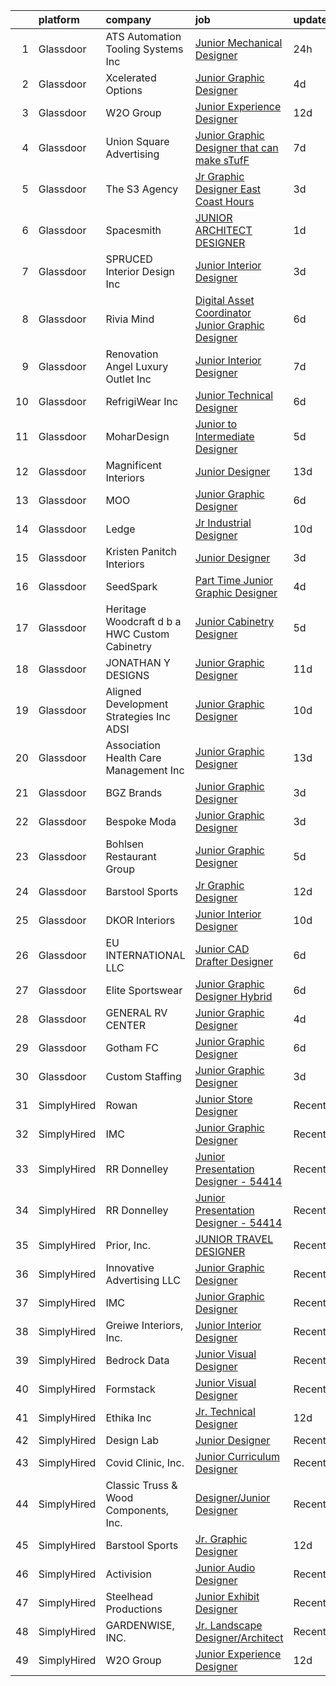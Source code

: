 

|    | platform    | company                                       | job                                                                                                                                                                                                                                                                                                                                                                                                                                                                                                                                                                                                                                                                                                                                                                                                                                                                                                                                                                                                                                                                                                                                                         | update_time   | location              |
|---:|:------------|:----------------------------------------------|:------------------------------------------------------------------------------------------------------------------------------------------------------------------------------------------------------------------------------------------------------------------------------------------------------------------------------------------------------------------------------------------------------------------------------------------------------------------------------------------------------------------------------------------------------------------------------------------------------------------------------------------------------------------------------------------------------------------------------------------------------------------------------------------------------------------------------------------------------------------------------------------------------------------------------------------------------------------------------------------------------------------------------------------------------------------------------------------------------------------------------------------------------------|:--------------|:----------------------|
|  1 | Glassdoor   | ATS Automation Tooling Systems Inc            | [Junior Mechanical Designer](https://www.glassdoor.com/partner/jobListing.htm?pos=129&ao=1136043&s=58&guid=0000018118eaaa688ada075635a05234&src=GD_JOB_AD&t=SR&vt=w&cs=1_3740b2e9&cb=1653980441538&jobListingId=1007903648236&jrtk=3-0-1g4celakej46g801-1g4celaksq0vu800-cb119239493496e0-)                                                                                                                                                                                                                                                                                                                                                                                                                                                                                                                                                                                                                                                                                                                                                                                                                                                                 | 24h           | Wixom, MI             |
|  2 | Glassdoor   | Xcelerated Options                            | [Junior Graphic Designer](https://www.glassdoor.com/partner/jobListing.htm?pos=130&ao=1136043&s=58&guid=0000018118eaaa688ada075635a05234&src=GD_JOB_AD&t=SR&vt=w&ea=1&cs=1_61a6901d&cb=1653980441538&jobListingId=1007894981505&jrtk=3-0-1g4celakej46g801-1g4celaksq0vu800-0899be32fdd97bb6-)                                                                                                                                                                                                                                                                                                                                                                                                                                                                                                                                                                                                                                                                                                                                                                                                                                                               | 4d            | New York, NY          |
|  3 | Glassdoor   | W2O Group                                     | [Junior Experience Designer](https://www.glassdoor.com/partner/jobListing.htm?pos=126&ao=1136043&s=58&guid=0000018118eaaa688ada075635a05234&src=GD_JOB_AD&t=SR&vt=w&cs=1_8da07c43&cb=1653980441538&jobListingId=1007873572706&jrtk=3-0-1g4celakej46g801-1g4celaksq0vu800-a1f551b7cf58e9fd-)                                                                                                                                                                                                                                                                                                                                                                                                                                                                                                                                                                                                                                                                                                                                                                                                                                                                 | 12d           | Remote                |
|  4 | Glassdoor   | Union Square Advertising                      | [Junior Graphic Designer that can make sTufF ](https://www.glassdoor.com/partner/jobListing.htm?pos=111&ao=1110586&s=58&guid=0000018118eaaa688ada075635a05234&src=GD_JOB_AD&t=SR&vt=w&ea=1&cs=1_51058c0c&cb=1653980441536&jobListingId=1007886902861&cpc=63E4514951618C5C&jrtk=3-0-1g4celakej46g801-1g4celaksq0vu800-35cee95f2eade8d0--6NYlbfkN0AigI7WPkK7QOa8fhCxvhu3jyMHL7SKFokhLQprkIsIaJo1JuzSudU6oAL4N_YZqwdU1oU07On-tFYiSBVvQlF0JcYNHv8t8fXaHWCC7rZsQ-GpFhbGLEorqxWP_IYshdXvi7_OWmV0iIFCY872jRcg1W5qhDlBxQMwvGxPI84xgOUw8UastsDZZkcQfeH2fGI1UNhKA_juANJ3ziSw5TH7peBN2W-tJxqaz1rbZBW11hVKnYdPZEP8wT-Lkb-Mqaq0_7yiiBU9Cmbuwg13pPYGNmhs3CuydDgfOvvK34kPNlVsygpNSFURVEVTmY3hTzBfKCrR__w8jVfRNsmm0TfOdK6oWBBhb41swsHM4w68a7m57GVklzyj_PSE__lGHxjABY267cqww2OstpNmC8XlbbXs3-fg6P3Atp7hcOB2UDBb6nVZmpLhsR-8Lete0Hde66_sUn160AMsaFCMPfJmLYDOVby0_1uH2tS5sI_lkxrnWhyZSabmZct0Wr22zsetiW7IWhbQakjL6mFDd_SS)                                                                                                                                                                                                                                                     | 7d            | Ronkonkoma, NY        |
|  5 | Glassdoor   | The S3 Agency                                 | [Jr  Graphic Designer  East Coast Hours ](https://www.glassdoor.com/partner/jobListing.htm?pos=122&ao=1110586&s=58&guid=0000018118eaaa688ada075635a05234&src=GD_JOB_AD&t=SR&vt=w&ea=1&cs=1_3b892085&cb=1653980441538&jobListingId=1007898074814&cpc=9908D8D4413DBB8A&jrtk=3-0-1g4celakej46g801-1g4celaksq0vu800-bbfbbadaae3f53c1--6NYlbfkN0Dx_v1g2F9XmSVJlQ0p8WOO-7nqua9RDwBeeRYQYjFgz9sVt_v-2uqk2iltN6N_jVh84Lrmr5mdVAkqJOKud_P0otb9BgsL9lBwfA_y52FwZTHSso0Fxl5AyN5QLUscQnxEEZVqWBzH3CbjfVtB9i6DGb--tKA7bUpDbVKEP4it-lR8Zb6n-ILmlmAcQCSLEVq9uPjTdBNSzibHWi5Yx1Ga-IJSK4jGIlDUIVy9eAc-pqRWGgQTPw0zDa6Xx9I3kwM_Voy7t8h813_OjrRwoKx7CjffHQqExJAsixRDVepo6kOwvpU8mUKaeuHDN9Uyvg6hM4QgefSDmsLK4xJhS7XiGxdDfM5d8-IGN3e9KoJVKLZqkfDuu6HrsKEpVjS_ttGhbUq4D1-lQUmoP4rggG8YapEs2aBTMLKYKBMuEDwm-y_PdvRJLWLlejIWybEWnwvV2HI4gAXlPVlDQL7DLNHdZBxwuvKcRQtSf-szLmUngDHjY6CT0St0)                                                                                                                                                                                                                                                                                          | 3d            | Remote                |
|  6 | Glassdoor   | Spacesmith                                    | [JUNIOR ARCHITECT DESIGNER](https://www.glassdoor.com/partner/jobListing.htm?pos=128&ao=1136043&s=58&guid=0000018118eaaa688ada075635a05234&src=GD_JOB_AD&t=SR&vt=w&cs=1_982d78c4&cb=1653980441538&jobListingId=1007901809145&jrtk=3-0-1g4celakej46g801-1g4celaksq0vu800-c67e52f7a47cf282-)                                                                                                                                                                                                                                                                                                                                                                                                                                                                                                                                                                                                                                                                                                                                                                                                                                                                  | 1d            | New York, NY          |
|  7 | Glassdoor   | SPRUCED Interior Design  Inc                  | [Junior Interior Designer](https://www.glassdoor.com/partner/jobListing.htm?pos=106&ao=1110586&s=58&guid=0000018118eaaa688ada075635a05234&src=GD_JOB_AD&t=SR&vt=w&ea=1&cs=1_fb2d3400&cb=1653980441535&jobListingId=1007899217571&cpc=B2C3004C5D07113D&jrtk=3-0-1g4celakej46g801-1g4celaksq0vu800-bfc31784f00f52c4--6NYlbfkN0CyuKPqNU731rQxIAuzkiRbt4QedJXsrZ0xIuHeMJBflxwfiSvU1HWTyOn6aEs6S7_ki8nPpJm39FHT-GbgYKWpGfagQIlnIPNSKK3-VerEL3ICx6DO1LlwQoJwSeTB7EByyvH8upGWE4Ou3zcLJjMPRGhFz7wW5WTLcczZYfzQXwvnLJKJYrpmnlqGIlpSL2Y__Shez4Qd8p0o7fz2YD_wsRrnYWW7lat5u3Igaj1NbKvtBxqOhn9pTXxSp4cSmeeoYIE-6hBW67e249dZ_6wop2KVpDX9EmRKF5fUUG4mVo3jR0GpJH4P4vXjlc98oyrLwMEVMo6KglugvwXQPDiTknY5mShfX1yg_MnFFJH6sZDG6zqgncaPJdzJWSdClMLdAfcxukz6WrRiHarZlumlV8Xhly-CsXOmW561Y-f46ZET92it9s1YpOH_UW4S7aEVIHUvvHw1TuupWs4Pfmc5zHsO5Cs_iJgVoTN_LzUY9aVFFdKJK4kTKi2DfvM6-gj97mmfGGtRhQ%3D%3D)                                                                                                                                                                                                                                                                             | 3d            | Addison, TX           |
|  8 | Glassdoor   | Rivia Mind                                    | [Digital Asset Coordinator   Junior Graphic Designer](https://www.glassdoor.com/partner/jobListing.htm?pos=116&ao=1110586&s=58&guid=0000018118eaaa688ada075635a05234&src=GD_JOB_AD&t=SR&vt=w&ea=1&cs=1_a18d6766&cb=1653980441537&jobListingId=1007890102769&cpc=8795CF9063CD573D&jrtk=3-0-1g4celakej46g801-1g4celaksq0vu800-5a18e3f000fb5be6--6NYlbfkN0DBHElbVzrerPYjGQLoFxzI3mE6t27TSbnoU03QMlrpXYSCuylsV1G3U28nWRWRtW9Ovagy9nFMYkH5D5wK5AB-IA8UapfQr8f-fjXa0PlR0Bjm72fpGLBfb6wur8Ja0KSQa0iZx9k9qCqUFg8k_8CQ2KfZHqbAE9SRRWMFOgniHbT_BzwwuTQ4EkHMT_kxe4F3jlDULRFalz1GA48IPvaYSx8tdvgGiDaTpFIfVG1a82yxgXbTK9LVQumHpLoIxW7ohE1s6lvT6F4DXorQGffdC-3U5M_o4BcT6XVufQrJSazVrNVgg_YdRKuZ5wzxtnMFQC3Ps0WfmPIn8PEkJujApIxLodYpq6-vCIv-aWDw6Ris4DQhmpvQqzGahAlTcaoRNm0Di0cGbd5-fRfr7mEUDum_Gf-DC_QAYfg4xPf1BCyfCscqO8bHlbjdIvQ0wpGDnSZ5uakUIb3bWF-NzrLyvgUT9zo0OZK7kYGzQ8icO07fnliuK5fffNoUcgOhTtGEbVN3w1q0EpfIuP-nzWEIF0oU67Zb764%3D)                                                                                                                                                                                                                                | 6d            | Remote                |
|  9 | Glassdoor   | Renovation Angel Luxury Outlet  Inc           | [Junior Interior Designer](https://www.glassdoor.com/partner/jobListing.htm?pos=108&ao=1110586&s=58&guid=0000018118eaaa688ada075635a05234&src=GD_JOB_AD&t=SR&vt=w&ea=1&cs=1_638ee0cc&cb=1653980441536&jobListingId=1007886787099&cpc=214153447B1391FC&jrtk=3-0-1g4celakej46g801-1g4celaksq0vu800-f219c52116e0dd32--6NYlbfkN0ASKq7lXL7RiHze90_7YDeIBiGZMZxAzVVt7z9jEe7VrRE5U0CQ2Lmka9uXkyKTaafv5aPi8EQ3R8P_50XPjChvviAjSXbgfFlQ8O8zK_JIbgdv1f0mu320atW6Kl0lmDvqPjminspNgRppxoJBCps6kVHovBtZp9ZSnyVcPPuLIewCRrBEBA3FSEKOuFJdQvTBd3JdP_HafyXF1I5ncRtFahHqKUKh2Eb7CWWOExktqC-P_JYLTAv3ZHpCvW1x8nTps4inH9qv96fqT84oxK4mxxq67uiyvuzlVjV0U9sO2Apd_H5uy6TY_MvY63dvtwAi3bAD1hHSUkskfGjDsbZP1Qgzt7Ieis5aFThljuWLHSs5XSyrRoH92wci0YW0mn7GQn0k63A3hLCgEiUhdJTQI3GRbxz0Jc0NTa-BbpsIRYrUU6YS8NjY87Xvxk-i8ItY9ocjScg6lJDQGyZgfD-0A3qGiLZA_9N3xcx6JQ872ZtBw0fTHfr4eWpOL-mexKfd3QnAik4KWw%3D%3D)                                                                                                                                                                                                                                                                             | 7d            | New Jersey            |
| 10 | Glassdoor   | RefrigiWear  Inc                              | [Junior Technical Designer](https://www.glassdoor.com/partner/jobListing.htm?pos=105&ao=1110586&s=58&guid=0000018118eaaa688ada075635a05234&src=GD_JOB_AD&t=SR&vt=w&ea=1&cs=1_6e3a7001&cb=1653980441535&jobListingId=1007889399193&cpc=41F4513DE90102B9&jrtk=3-0-1g4celakej46g801-1g4celaksq0vu800-ec5de7a3e76f76ae--6NYlbfkN0C_GzD49DJGTlBJCZgblbgG-dNuGhDu7GAV4R8ko7wSJVgUTZEgt12F9GfNzTGo6fGQhZda8Sl0oYA0IR11YCj0hlPn9XUT9xbzV13f8QK4W8PRro0uuxpsbvxpBKEefvBmy2vNaUrWUb6gwVrcSRs7BjY-51jBhjlvUHOKQhA8UsQDBZkQ9ucJxS-UqW5AdsWfU7BbBcJmoaimzaZlDcF_oEE2eFwnG2LGDnJXAx9oRga286jFT20wpJ4ZsOrE0aEs5nqefxDi4VAi0jY070BvnWstmnWnklxdvh-dLbPTdcUEkiRdgYTS1TqSLoY1xX_N4zdBTEufmxhzDcJ93uUnICG4Yj6AUgyNLlYJLCAlOgbWg7xrAeWIepX78B46T6vzlgXmAQAUdJ03eotf3lF-FBtIFTK8n2sJCy3jse9EmHApsunQHp8xk7WgLVrQ__ZytAtm_rzKfrGMmb_LONRpZTHSOqX69E41zXX33pOjjblZcHEiz6Xc_aek7NT8CsQya-iiPwYy37c2AfR2XCbyNTgNeqmrB13_wQh9L76rhF3B0Q2HFIiPpHYEH4TjJASy8wXH3AT_S6c0jt1bNUS8iMlsBkvPMt8nShOf7zWEqA%3D%3D)                                                                                                                                                                            | 6d            | Dahlonega, GA         |
| 11 | Glassdoor   | MoharDesign                                   | [Junior to Intermediate Designer](https://www.glassdoor.com/partner/jobListing.htm?pos=103&ao=1110586&s=58&guid=0000018118eaaa688ada075635a05234&src=GD_JOB_AD&t=SR&vt=w&ea=1&cs=1_59d2f8fb&cb=1653980441535&jobListingId=1007893376372&cpc=FD68938D22ED3258&jrtk=3-0-1g4celakej46g801-1g4celaksq0vu800-d4a0d91789f9fd21--6NYlbfkN0AIa4Y9EGJz3-AOmWGnQwCSoTgzzZde-BbhgI7ObMR4eZNZcvI_LDI3ZqAxl6phA0Yu3Hr5t5r7b8Nqwin0smHz5cMi-yLANtxI_LqAlPwvCUgiwm4Y6iXi7FnSaPsMYxMy2HbCwZfJYPbXHVNCsKwh63i_mVbnqlOMNHpD0tXGI_LLGv95F3GvgHrWP5-DiOq0hoYL4hkevedr_3ODCXRkTcx1iPGMFyPh1sXy_CKiYdd0vmB0b0SwyYvvCDTEoXXQ2ywfco35AqLQrFgwFhDuxkJbAENpHdGcRJSOFoPAu1S4-vdUAWMPM02v-4OLoUaagBh5mn7msv4AbLsk9ieUcx60DbkETJmLpT84xThEavdskuzvH9IDg-b6pvCHEgmh3xxYwIMeF0d72rZvYK-HNRmQ19sOIV541iz5k3_hjR8WISihz6w-cXRbidnGcd79ZOzs_hqUhBQFhN7GVWocYcCS_O9yf4cqEezu4AW4Ti7U-LBC3gY9cd5ozPf8CtYzVdHWVD8Al5x0NklSuMjU)                                                                                                                                                                                                                                                                  | 5d            | Concord, MA           |
| 12 | Glassdoor   | Magnificent Interiors                         | [Junior Designer](https://www.glassdoor.com/partner/jobListing.htm?pos=113&ao=1110586&s=58&guid=0000018118eaaa688ada075635a05234&src=GD_JOB_AD&t=SR&vt=w&ea=1&cs=1_c05048b6&cb=1653980441536&jobListingId=1007870710520&cpc=ACBF47B84C432121&jrtk=3-0-1g4celakej46g801-1g4celaksq0vu800-6b3fa3d265a5ea42--6NYlbfkN0Bzkuy17zoNwKMVjyusHhR7JNYo3SmelKzW8jp1Pa4TkxStCUINJHKEvVnw3aVXP80u76k5SKoufB_lDwJtbqgna5I91ThzJ4FbaXmq8dJ5ie8EPisbJ7b8FH0w4a-xJlaTRk5HOeJ8OFQjt3IZmDsQG0QeKV5ql8JAFItzp3V2UhwQ6OQB3sWJG8YMrLHvX9N1Mgs6lv22vx2w1OgmJRT0X9FSakhPNzGw6GFC2qPKRnigdDA_NSV8sJX8TXp90uq_BtqUvXw0sJ-XN6gLTM0fbbdmIzT2fIn7EVbiIP-UfPT4-Rju3xAOP3vFUeMMCWRq0C73gEUrBYCDGXoB2L7r4ez2uU3KQ3FN4oub_OvBREoZmc6xM0QlrS4gVHkcGbDpLQmkgQ1edtZ-RNMqRkynP9wGHBin_9Cf2-nbgYCxUNsNkEoi23_Ba0_8ASSFsnL9ZOBRqnwhbFrcJgFb7HQQ48O_AolQ4IsQuO8fryZlbCS672vL9tr5RVWfAKg0fCs%3D)                                                                                                                                                                                                                                                                                                    | 13d           | Brooklyn, NY          |
| 13 | Glassdoor   | MOO                                           | [Junior Graphic Designer](https://www.glassdoor.com/partner/jobListing.htm?pos=125&ao=1136043&s=58&guid=0000018118eaaa688ada075635a05234&src=GD_JOB_AD&t=SR&vt=w&cs=1_59fc1ab3&cb=1653980441538&jobListingId=1007890120133&jrtk=3-0-1g4celakej46g801-1g4celaksq0vu800-4305fffbbe32fad7-)                                                                                                                                                                                                                                                                                                                                                                                                                                                                                                                                                                                                                                                                                                                                                                                                                                                                    | 6d            | Denver, CO            |
| 14 | Glassdoor   | Ledge                                         | [Jr Industrial Designer](https://www.glassdoor.com/partner/jobListing.htm?pos=120&ao=1110586&s=58&guid=0000018118eaaa688ada075635a05234&src=GD_JOB_AD&t=SR&vt=w&ea=1&cs=1_4d04e9c3&cb=1653980441538&jobListingId=1007880598301&cpc=1CBFC3E34E2A31FF&jrtk=3-0-1g4celakej46g801-1g4celaksq0vu800-7c3575d754176f72--6NYlbfkN0C_bdomULCMYHmvSZroJYiZiHAknz6rPhJxSxa5793k01V2mtAYPiF0ZA5Kq9Ek0dkctGjDxsUYw6vBv8-jl5njD72ovgSTN5qULkZ5yPLrV7-J45P-7u4A7FgCr2HsoJdAFIJQ2xzJbvxG25Q22XOdkXM621Y5c6Hu55GOLtVOZ0qPTt6LeF_LRovmJC-5SI887N9mY-ACePbWgeY7TOv0Kd5SofPMTfyiDSvToYG5-qtRgcoxjxzhm2cZcHxJidifsJz3draRhVk2nEfVVdOfedoDwieSA4gC_VZRxqvy59b8TBwMko85KhhmBAs9n_z2tMO1S_-VUe5v-lWWaECS3Ljw_5LyTiDuJcWPxNI17LgGITiWw_DfImAFJggZn9ys2meZ7Mea2dvVVkGM091Jv9phk0BInr-Zen-rFRDlwEnkh_bNSEpJjhdJw-twkxJ2YhhwqOA9YYsXGDhCtIwsEffo_ktcNsfAfGlV6ftRtWQAwyFzoVYh_qs9LWfmHOLSyid8nZIHCq3mUOhwOkco)                                                                                                                                                                                                                                                                           | 10d           | Katy, TX              |
| 15 | Glassdoor   | Kristen Panitch Interiors                     | [Junior Designer](https://www.glassdoor.com/partner/jobListing.htm?pos=107&ao=1110586&s=58&guid=0000018118eaaa688ada075635a05234&src=GD_JOB_AD&t=SR&vt=w&ea=1&cs=1_b82ccd8c&cb=1653980441536&jobListingId=1007899552230&cpc=6BBECBC74F3AC36E&jrtk=3-0-1g4celakej46g801-1g4celaksq0vu800-e75d7a5b65fd6d2f--6NYlbfkN0BCNvGr4iEVlVHFvc_ffK4sNDp6VwU2NgASM8Gmdll0DbiLGJbvgch54FpU78Oe4PDb-jhhnwIoW5bVu3fftxmeEb_4oi2myVpDgcc1gNjJGH2-McIP28dk8oBETHyVdcG_lAi5U_sv2C19OLXJn5VHLsQmPrbb9HYhlaVHVVKrfK53ssWq7ssYqjqtVDMs-YcveB4AXaPsuUvk9xMchXVhpSxQWXeb4y0Go4wbbDRc8Kg4aCgwZ_FJyN-IPMQlzfxXAROA6O6DnETCeyzW_BZN758Pwf7oB7aNVYmBsMZAidaRdq6CGj4pJNP2vqMdvtI3GsZDjIlmON-p8fnLeWjA-KF1_RzVb8pYjdSgAvJ2_O64rkosJ0bXR7dh9MKhlkpXDUtidegc8dsu3OxR92J_huRVm6zN3XSXh5Sbz5gjzIUEHxThhIsonP-BVci_DlZIBC6AOcEwIuL6Lt5qoYMCQBQlshWFeBWc6VEeudslVQGy3r3_Ur02)                                                                                                                                                                                                                                                                                                                  | 3d            | California            |
| 16 | Glassdoor   | SeedSpark                                     | [Part Time Junior Graphic Designer](https://www.glassdoor.com/partner/jobListing.htm?pos=114&ao=1110586&s=58&guid=0000018118eaaa688ada075635a05234&src=GD_JOB_AD&t=SR&vt=w&ea=1&cs=1_d9081609&cb=1653980441537&jobListingId=1007895758996&cpc=7AD1D84939BBEEF3&jrtk=3-0-1g4celakej46g801-1g4celaksq0vu800-57eb171a4cecc90c--6NYlbfkN0A0ex-x4TBAy-9pKiXOklynSzbKKXOSuYT7MAL9keIpfx-9h4Dl634-ege53JNdy7kK4Eb5sHa2mAtUkq9F5rBPK2b7x_05fF3IooZ2knDfrUAqGaVB4BczzjHNinWZGlnsPVN6tEM5uegRdiXi0qcYwdcT2WDZpXH2cizOS_gRDX74kcPBwsOIXtFwCC25IWzVRmPBgbn66mOxI1WHIkgOHsCeXHo_y6yvtMwJtJWGYjROgHkN8oDj-k3GY__LO9fpR4fAWP_xfvq4ax1pP8B44F3Altt-G2zNewzNaEfBE9JKROEdLCO668fO17BMmfRIZenrvtE4ZTshyIgPwj_cu5e4NtXKUMVO0DODPJ5a9PAFgq5YYjLBVbzZbxvlx_3kajqpCmYNswVCTJaIGQ8U8veOu59o-ht9PQ7Cy1jeMiSa0J7AWvOQaavw6fJvGIB2AaosJ128prD1YyXq0dn-Skz_8Q_k2u7GgemMNQ6cYcgjnLcEmRzOFLChLibmky8%3D)                                                                                                                                                                                                                                                                                  | 4d            | Charlotte, NC         |
| 17 | Glassdoor   | Heritage Woodcraft d b a HWC Custom Cabinetry | [Junior Cabinetry Designer](https://www.glassdoor.com/partner/jobListing.htm?pos=101&ao=1110586&s=58&guid=0000018118eaaa688ada075635a05234&src=GD_JOB_AD&t=SR&vt=w&ea=1&cs=1_cd407f9c&cb=1653980441534&jobListingId=1007892303886&cpc=8BFE4FE9F2118452&jrtk=3-0-1g4celakej46g801-1g4celaksq0vu800-e0455487857359d0--6NYlbfkN0BzyIYrTMR_AjNKh_kvAG8N613gtHPANQ3sdLTkrtBd-1OnlD5VBi1-5otl6QH3qwtIE3PzapMEPPx1RqcunBJPNq4GA7oBw0XCetpvXdokXKxLv89c_SPGtnpaEEAvF25bf-OMWTv2YYLjDDXnEdaeTN1hGb5ZXdAd70_r1XrGHhWWZLHy831f53t_bH29qY4n30jYYvM50CfB1c1TDkXzSMOXL0o_ernZfN9cD08VBM6dx414vMaRRTLYINzLBGcqqzP03IVGX3B3CoKM99_UFwnjnUslR-beSg1g0XP0QYYq3qzWcG-fGFvbn9EEqLdYL93JGoJrW4Nan4WaehINzu_5-KCqahJqsIE4fNuxgojHQA2ljCeRdNPRQ6NxrW2esSlia0vDHE2KrYVWdcUrHkg-8nkCVN7Rwreyc3dVNdUZRNCC0Jz_TxwYPy62XmyKGhDdoaa4gD8VjBARI5bTFWxGFkG8E4ga-1xKKaCajTdfUYYfAASZA_0gLzUdWibW4NyHsfIuc3_St9VpmbEI)                                                                                                                                                                                                                                                                        | 5d            | North Charleston, SC  |
| 18 | Glassdoor   | JONATHAN Y DESIGNS                            | [Junior Graphic Designer](https://www.glassdoor.com/partner/jobListing.htm?pos=118&ao=1110586&s=58&guid=0000018118eaaa688ada075635a05234&src=GD_JOB_AD&t=SR&vt=w&ea=1&cs=1_7720babc&cb=1653980441537&jobListingId=1007876313053&cpc=4F748F1840550ABC&jrtk=3-0-1g4celakej46g801-1g4celaksq0vu800-87e2c18314efbd7d--6NYlbfkN0AKn7j-gFVSozIqsxOzkS1h2YNPYflOAuyubdO_E8zELVGZ5WUVIfApeXMFBQ60GbEXjGkYiAyFQ6g5FSCtaheNZjlrM6thSydjm5dAPT0S4qZsbZkjgF3t84mcvT-tfZo0XRPicoMb77XutDAEZ8hIMSVi0ykJ3YXwKwDOT8a4sxfRxkCvVyzlVky7MSUaETf4usxbMZacWDGaLiPnvMi8m8oQrMdeoi91HBfkCUTFunqUM64yoIun4H8jsXL0TG9tpZKkRNC7JR9XhSsy-vukCsr2bhLdasy8nSUOCgdp9CtuDsC6cW22hI79i6Os5rhb6Q4s88cDsdHRu4uw_Rx88kl9wRtcrobQKDckiU7f3h1ABzhJerjpV0a6URxvtuSUhBgovPbjpa_ZnxAIoEb0fTWkDmActcLfd-ovlY9KglQ9W0X8zXQfzWqIVEIpHvNjXicNOM8Apzl3u-TqqiCTPFplWHpq0akqKgTdSS9EVYgH9RJP4rn0Uhd61qTzGi0%3D)                                                                                                                                                                                                                                                                                            | 11d           | New York, NY          |
| 19 | Glassdoor   | Aligned Development Strategies  Inc   ADSI    | [Junior Graphic Designer](https://www.glassdoor.com/partner/jobListing.htm?pos=115&ao=1110586&s=58&guid=0000018118eaaa688ada075635a05234&src=GD_JOB_AD&t=SR&vt=w&ea=1&cs=1_10bbc210&cb=1653980441537&jobListingId=1007879611487&cpc=84DBBAA61F05C438&jrtk=3-0-1g4celakej46g801-1g4celaksq0vu800-0e775013a8373599--6NYlbfkN0CsnV7zi8fYXYrHU3CxYrWsevdfKoJRclteXic_DH6hz6lHkrGhtMVYuEs4uL9E0f_rJvUnt-HOJ3eUr8vm2-aKHUt4Ti1B94f3F5E24PaMnmvFHAg1Wg_49SEx7Au01zHA6BcKVESqN9Vl76215_dSx2AJtQ8IXaa1fIzkozVK1pGDNSlkH9vqiN_KtjHO4QYQevC6xlsOESDqS_uU8y8UVVsr-Xb9vsd-CqoJBHbI3ghtj55TsEtCx-VeYylXcWeaEeqedU22N4c4-H9qfevgqxErnWwQ2KlEwDJfmOdSG3Y2maxo2W8_8JgV_qYDeA_Jdw7gO2gNpvxnHlwiEoOTpvVyyInQUL18gGTpDCHdczlMdSS4I5c96C6qya3mfOwhEMFEpiDU4pigpbITPsisjS9_5Gf29ob9R6Yt3sfuFFs9YhmXMco3NnS24mu6171sC4M2MwNs4r5AH186noelCBvmusax-ld_REFrkwv8iYVzNp9hWaEQ693xpM_nUL0%3D)                                                                                                                                                                                                                                                                                            | 10d           | Washington, DC        |
| 20 | Glassdoor   | Association Health Care Management  Inc       | [Junior Graphic Designer](https://www.glassdoor.com/partner/jobListing.htm?pos=109&ao=1110586&s=58&guid=0000018118eaaa688ada075635a05234&src=GD_JOB_AD&t=SR&vt=w&ea=1&cs=1_4a80b407&cb=1653980441536&jobListingId=1007869168205&cpc=8507CEB59E1C6AFB&jrtk=3-0-1g4celakej46g801-1g4celaksq0vu800-6f63efd340947fea--6NYlbfkN0AYiT5APC0bh9qxjjA-B8R1VmKKxH6DWeBaVVADmV8ICtqZCu2V5aK_TwM-S8_DIvqVeGHXwJYM_MPhPpDnsXzVK8S7Z9eapr7f5vAvb5X9t4t-n8ZJiv7iyGXx3C30t1n3y-nrPN7f9C2bO01u3SULT6HmEaBW7HJMpbj9_4uTHFRtWttBdQ8kP8oA2yOeWaZlfsPn-rbjZBUfYZ4ZsqZmUBLaHXP5cJSmf22_KCMbMrwn3e3KkVRuN-1RoG3VJycjNtqCro3Rc2P40XJy3c29s2FCM-tG5bI8yc5eiS9U68zBzO4PG081MyvCgfwqf9nIFN4qyFQXnRmyy7LwOv8ipMU82gQRMDyzDb2r_4FqDp-ww3zmfr2lQK7O1ss1sqEB0cgYCveBlkP5qysJ0cKvxJbWWLbhqYZP7eLbdabQZkCfk3Z5J9XkxN3Z_m7uNNZ_O31qHP1hL-IbXFPaLzPakwo2MWS9wFxSXiWvL0QC_BRUmTtvY7EfF8mTk2zjZY6S3Z1gM4Zpog%3D%3D)                                                                                                                                                                                                                                                                              | 13d           | Houston, TX           |
| 21 | Glassdoor   | BGZ Brands                                    | [Junior Graphic Designer](https://www.glassdoor.com/partner/jobListing.htm?pos=110&ao=1110586&s=58&guid=0000018118eaaa688ada075635a05234&src=GD_JOB_AD&t=SR&vt=w&ea=1&cs=1_00e0d505&cb=1653980441536&jobListingId=1007899200510&cpc=22ABB673398E21F3&jrtk=3-0-1g4celakej46g801-1g4celaksq0vu800-a6e6155a69c03bf0--6NYlbfkN0CO3DEfAY9A68AIVwcxeRGvQUfeLcLgbZIyCfLEHxv2ScYDtBe05M6NX_AilLLr0FrTO69GrCYDaXkQzOwSy2QdPfMPd44EpkKDh88BrIAgxke0HomJYGIa0oZDL_3XstuaYuYEoFWTVPVElLidfU6cIBhjtwK7Vgf6rvKmUZ2vMyYsE3yPo4QE4XzfafQogfJMFuvBs5hD6kdI3w5w1DNHpIkLYV9L2nj7GF6f6bGNLS2GoMhWbpfLxa-N9PK6xGVq5qRU5yc0J-crTTQYnB3f2t6hz05x4syolZf_qaeJKKeGCTdLEnaozN1Gp5dIjwp76Cpo1MvoYoOxSBzDR0A0zE3o06MBLE1AGJw5IEGJwKtdrooziTtYoMoSVA6E-c5uabRDcpg0Q17U8YaQDKTlIFfWsdojt-lPpDDtBD4ArJnZU8aLYq5XalXu-IiEZ0WVD9LvmyHHclySRq5h9N0wX-w-v0eUNGqSV0UlrPeN7CxFvqpus2jOf1f0aCzgv-_mmftJnj9k0Q%3D%3D)                                                                                                                                                                                                                                                                              | 3d            | Lehi, UT              |
| 22 | Glassdoor   | Bespoke Moda                                  | [Junior Graphic Designer](https://www.glassdoor.com/partner/jobListing.htm?pos=117&ao=1110586&s=58&guid=0000018118eaaa688ada075635a05234&src=GD_JOB_AD&t=SR&vt=w&ea=1&cs=1_8eb30c9d&cb=1653980441537&jobListingId=1007899238372&cpc=FA84DF7EA1EC2398&jrtk=3-0-1g4celakej46g801-1g4celaksq0vu800-d5101fcdd1f783d2--6NYlbfkN0Av8kVbkbdDtghfJx-o__2iUW-WAfThbxQZUWRq2soSTEt7XY5mm1KJm8vxKUKTOiz64d_uI0WU7ex5ysb0PYDFyXe8iY7pH1GyoaNJbGPc_Z6NPaqkxyDbFH4ZtJcAn0sGducjgWOf8wmyKo6Oc_O7s97-uCRYIvOnGdTzQ4pShBZK7Z7AH2Ah5XxtTE5-xLZr-oyao6GN1rbXS6yU6ZSj9G6tXvpe--e4ZbjcylobUHXRr-XblEZAG3PQQGZCMCHqKFwyyp-a7sE03Dkn2MlC_ARHpo9DYg7tMAXdwughqiO-d1APSkHaWsEydCZ3lGHRdSfgK-Np6WoqVAAVfjXLcttXUSquyEVOHdN7CpL1WDZAclj0waWJGqE8OtQueYs0toqJFKoI0OY2wqiEk5AJeVcA6OhAzs0NzPkIo0kbnV6aQuQ2tkFqQyfVY0xJE1hzGAgxsIdbIvaTRGiVAbcnl4aqvLw6ykzqVmbBNIXMzdjV1MXOI7tDmoYzNU-Bn9A%3D)                                                                                                                                                                                                                                                                                            | 3d            | Miami, FL             |
| 23 | Glassdoor   | Bohlsen Restaurant Group                      | [Junior Graphic Designer](https://www.glassdoor.com/partner/jobListing.htm?pos=112&ao=1110586&s=58&guid=0000018118eaaa688ada075635a05234&src=GD_JOB_AD&t=SR&vt=w&ea=1&cs=1_578b7e30&cb=1653980441536&jobListingId=1007892411985&cpc=7095061949A44974&jrtk=3-0-1g4celakej46g801-1g4celaksq0vu800-c6143d3e774f6a62--6NYlbfkN0BbD4tiQ1y1rX_ynTXytcOeKjhJ1ioQ7j1AmPj7Rwm6vPJh88TaK2YuHEen2hENN-qDwGYPnYm4N_4CrLgyVVwogJeRk71g3hE7dTZtcfHjn_7Hip__QEb-rwo6Dk8kMIPnf94ZZAK0e-5QpRfqSsn0By56vpQuK1ii3WIpMamEDoNEl5rC5rXR8w6ZBpzriBZCtF4Mg_ZSPpqJqy5VajskGPt8DoyfvPn5jn-BLbpWOqZF6iJkCXqNWdx2igZZu6pLHMiUKjAsm3fTdamO0TutLkxB8A-NG_QLe3rjRvmFWmMoSjdvTCOpYbhR4J0oQQtB5z-YGpYdBu1Xm6cfEPhxvKyt13C8azisSCjGygvR1d7cqXdMNFQe9v8QMAwhBtOiB7p0IhtNUdxNil3ov33RxAL-Fsy_7Ld5jHHlLAszJNR_Q3mfT2rcQtyiQZIHCVtZmIwEWiJlGftjfy1Gua5cVD5gkEt4TzWqXCfPRxTBq0nlPBqffFyBe-j2zl2BpoqbDkcbLA2pSQ%3D%3D)                                                                                                                                                                                                                                                                              | 5d            | Islip Terrace, NY     |
| 24 | Glassdoor   | Barstool Sports                               | [Jr  Graphic Designer](https://www.glassdoor.com/partner/jobListing.htm?pos=127&ao=1136043&s=58&guid=0000018118eaaa688ada075635a05234&src=GD_JOB_AD&t=SR&vt=w&ea=1&cs=1_4e4db9e0&cb=1653980441538&jobListingId=1007872983217&jrtk=3-0-1g4celakej46g801-1g4celaksq0vu800-7fb119ac1993d3bd-)                                                                                                                                                                                                                                                                                                                                                                                                                                                                                                                                                                                                                                                                                                                                                                                                                                                                  | 12d           | New York, NY          |
| 25 | Glassdoor   | DKOR Interiors                                | [Junior Interior Designer](https://www.glassdoor.com/partner/jobListing.htm?pos=104&ao=1110586&s=58&guid=0000018118eaaa688ada075635a05234&src=GD_JOB_AD&t=SR&vt=w&ea=1&cs=1_355acb37&cb=1653980441535&jobListingId=1007879023894&cpc=80CA950050679DE4&jrtk=3-0-1g4celakej46g801-1g4celaksq0vu800-4c830099fcfb8fed--6NYlbfkN0Doi_2Fux5OoKD8l3Wua8Ly5Qjqi1hi2ONKFciI2TEQAuqnZx1ic059vV0XWdBqzLSmor0r0E2JDc88jI22Yzq9xC8VxDpqFxNmiio2ReNtFPQlqL8Syha8ltHwQCqwqZciHkXOgm0UzMQ7bn_K0e0PXdtc9D1uyHcTzGoRa-NqdzO5rEitk2X2OPnbPYMYNgHNzSF_NWbbvp0wUeRMczkZ8gAEtTF3H_6r8_QAFKH7B8Iz5wT7OCJa0L1Z-63wnTdKm4Mw6HB_5-jM5kHT2xDRHyuBh77FRYBt8t-8grXiQoStXmwN0q_hAawiZxG19fYhE2uB0C5uY5HLQn_4bjjRE3R9pktPe2blMyvpZ4aXFnZ0iu06r9ANtiJsw9F8GM2qYIs0i8So5Z_Aj8W8gMKZ-BBWoGwdU4G8f5GMsvUeqhEcgB9DwpnS3T5le32ngnOfZoCvmIkLRr-ag6bVIy7JLt3y1YszqimhDCZLsWk-zgAHPZofHBS8WJ5w51OsJ8-ixuh9T0b75w%3D%3D)                                                                                                                                                                                                                                                                             | 10d           | North Miami Beach, FL |
| 26 | Glassdoor   | EU INTERNATIONAL LLC                          | [Junior CAD Drafter   Designer](https://www.glassdoor.com/partner/jobListing.htm?pos=102&ao=1110586&s=58&guid=0000018118eaaa688ada075635a05234&src=GD_JOB_AD&t=SR&vt=w&ea=1&cs=1_a2e7cc3c&cb=1653980441535&jobListingId=1007889866184&cpc=3E9F864680A5C76F&jrtk=3-0-1g4celakej46g801-1g4celaksq0vu800-c1663f354cea7376--6NYlbfkN0CPEiJEzZq4I_K6S6Q9VC1QMfIsI0INZ1UYi7vjgDL48Vnn9EzdKPGXnsN3PASjNxd37qFwcmg9n0mnWx1u81db2FE3NCmoNJCTHABubG-PuHjzGTVf2ylc-nVBY875ET6piVrmCThGi7buJZTMeFDMtiu5al6dNofKhjW3d5KjHtpJ9awX4NREmzCnRAAeeLnvs_NJAGNGy7DNrred4KLylZwTvVlxrNK4ZFtKOeerxr2Hp2-hA_Kd-3uK6lOEE8nQkW9exaEMywO_GlFKaofgP3H13SaTmJ20ke00PDRDwrM2GGNpQaAviKTL5nTdF-B_RRQ4HkAuCGsb2G7ZKiJm96VEIV-GPxH9KyaSj5vtUF_ypyyA7bTzszdMa0MHWSRxdbQurlHW0We9UYnBLeCJH76C8uzp_BF0q4e3NA7eFp_xknuVy1dWmn3jdNMQGEQOmy85k66iiRXyf8Dqn8bBX8ksh7kuTZl7HKEoNPINoGpxtWipWodVglssxWmbabHEcI0fQf4r04QhltpCD7cM)                                                                                                                                                                                                                                                                    | 6d            | Boca Raton, FL        |
| 27 | Glassdoor   | Elite Sportswear                              | [Junior Graphic Designer  Hybrid ](https://www.glassdoor.com/partner/jobListing.htm?pos=121&ao=1110586&s=58&guid=0000018118eaaa688ada075635a05234&src=GD_JOB_AD&t=SR&vt=w&ea=1&cs=1_746010ef&cb=1653980441538&jobListingId=1007889054098&cpc=B101C867B3EF2D75&jrtk=3-0-1g4celakej46g801-1g4celaksq0vu800-b7cd608081b1c6e0--6NYlbfkN0Ae364efiIgq2uK97kZ7EbygmEuzVI0fHB8jh9l96RWh_W7WShYJ2-q5D97Xn_Y_rm4UEARxxkKC8ZQ52V_Q64_Fe2vZcmP9GPTT8GBd37c0MdMruMN-yQTWsFCep0LoyoclRIroAKlOTrl35RktSuzpLzB80out8GkFQ3QsozJ-p5q58LUuyg14tKPj9sxV43b_30zjWBPP2Be-K9_J4ClS6dIJXxZ4f-R3t_6SNDXkuo4AUSfCKN2tsMO8jqdMAMSwOK25I5Hgsn2AZ263F1IKmkywZC8QCmBuwFPspPSvAjckvFYik4PYq0X4aUZfRZQXunPRjHAN07yv9Rn6imln5GQ7yZIUn5BFw_NepgD1l9013AOax2X5MtNb00vRYXcmYkqjJkjN5rcVuFVgGlNSCV108PNcWKX-qqRwVWhkei5Quv0usBr34rAoy2sxGgvEKbwSLd1xRyzggPQNLz7j6MrMUlnj7xMCuVFHf6dVZ98PvjXIjiZCoQCpNG2pds7jhAj3lclog%3D%3D)                                                                                                                                                                                                                                                                     | 6d            | Reading, PA           |
| 28 | Glassdoor   | GENERAL RV CENTER                             | [Junior Graphic Designer](https://www.glassdoor.com/partner/jobListing.htm?pos=119&ao=1110586&s=58&guid=0000018118eaaa688ada075635a05234&src=GD_JOB_AD&t=SR&vt=w&cs=1_85144a49&cb=1653980441537&jobListingId=1007896264428&cpc=7F6F94E2229B3AB5&jrtk=3-0-1g4celakej46g801-1g4celaksq0vu800-2272677f4b82667c--6NYlbfkN0CRabEfBIzc8aSFQ-C6EZvjPXIr1KPSa3PeDF7HXDufERP_zkT0TQWg2cnqS-OxxeIeYTH5JiUrB82Q-jgLTsmnc0HPbJtk0ESPA4ydTLouowd1mVUHdh4R6n7PY-Kg8EeILvLIsgIdSiWJsi2nhOeLTkwqS8mthma-LcdLA6yCbScFQdg08mdnHTgpPiAQjjPshxgu38RzNnCvmD19sTogFT63r5p_NC_XAb_mtFKiPHSXUU7KWruDyE3iEiyBgOh0ete_3P-1TOJYALwyp8Rfusvl7VDKjEsZdhzuZidaKesIc1hIj7Dg6ah4T4elS8Rt5vY4qz2ybeJf-7zyi9IKgaCoch2PABGpzD15WA4T3nX46YL0Ites7pjbGmR1FUDh0JS9vhid_pcqU6V0QJFbb3M65B5duEbkUKuMDJDYTQVXgdr6XkXXeHy4t8A8c0GICPByP7JX7FM4vrjeH-xBVucSDqDulwLXE17KhZuyVl8-RSRH4cQJo0Q_0Fjb13TpGG9dRNAS6DChyr00uBPtodw5-so_2WAh45BpZ9wHjRL88DyTAiEqdUt7B2IxKWWGhs1rNkvJzjCPDYflya0eKcb_ljBrkE5NuJUn1EsNpacWrw_fBf6CIcqmHAPRn3EnrF-7XR3X0PGUI1nDfMbvHxs12VJZ3bz_qLnirUXMOG8598DuuI59ag6Ve_OvKDPzhtnuXwPz9Ctm37dWVRIq-2TJjntT2137ndAfPR4FkcQ06DZjbXy1qLuGiY7-3D-tPTNLDvlyAuu7TmnXKWV7kXisOldLmRg%3D) | 4d            | Wixom, MI             |
| 29 | Glassdoor   | Gotham FC                                     | [Junior Graphic Designer](https://www.glassdoor.com/partner/jobListing.htm?pos=124&ao=1136043&s=58&guid=0000018118eaaa688ada075635a05234&src=GD_JOB_AD&t=SR&vt=w&cs=1_0a83bb64&cb=1653980441538&jobListingId=1007889234384&jrtk=3-0-1g4celakej46g801-1g4celaksq0vu800-e4f043f49924bdb2-)                                                                                                                                                                                                                                                                                                                                                                                                                                                                                                                                                                                                                                                                                                                                                                                                                                                                    | 6d            | Whippany, NJ          |
| 30 | Glassdoor   | Custom Staffing                               | [Junior Graphic Designer](https://www.glassdoor.com/partner/jobListing.htm?pos=123&ao=1110586&s=58&guid=0000018118eaaa688ada075635a05234&src=GD_JOB_AD&t=SR&vt=w&ea=1&cs=1_3d515830&cb=1653980441538&jobListingId=1007899253034&cpc=2CAED5C921A5F994&jrtk=3-0-1g4celakej46g801-1g4celaksq0vu800-2b14ac146450ee6a--6NYlbfkN0CD7ylLH5n5VcfUfbZ3qyf9YTNS-MrF8-k4qxfXtUKF_hsxzf3lxrLhqKjGkuSa1AcwO4BWXM8iWx_3AWlfaYHHxtcqeNmbVSeblNN7rsHCdlp-p2_4Nl5Z9D-v9TabBWiGObLHiM38K-8NG2Y8ko4ftCSDSeWcV4CjBPrNPpYwl4OgBo5V2fNKtW01-ZJYcz84TyUD0Zf5-WM6UNQ4uwKpfKphA7zd3mEriZClWG3KHZde1Vl7i-9uHj9QYuALdYuXXpUWNB9NsyzquZ26g_iO303tpQNJ100hqeLwr55Wa2v8ohOe_9Qrf49goPILwdxK3qESGvovrgbwTfIKvBRuphnSAzCQAztoE2Co20rS2hbexTozwSXiVpXDUOl4-mvkUGZmjyddtSPNTZ90IeEDMBe6RN6Mt_7smlpBk4310AQ0v4Q75T7XkKb1VJPtiREyDEQbH1M5fOna9G-OtUZSBafd5eJKLyJShagIGxVJ6d1AygccoNJlhg04su7BFwI%3D)                                                                                                                                                                                                                                                                                            | 3d            | New York, NY          |
| 31 | SimplyHired | Rowan                                         | [Junior Store Designer](https://www.simplyhired.com/job/diD7jzC-JboY1h36jxcW7sMK0s9ybGyPvt0VPYfneCPO1yloVJZP9w?q=junior+designer)                                                                                                                                                                                                                                                                                                                                                                                                                                                                                                                                                                                                                                                                                                                                                                                                                                                                                                                                                                                                                           | Recently      | Remote                |
| 32 | SimplyHired | IMC                                           | [Junior Graphic Designer](https://www.simplyhired.com/job/q11ugwCq0r9_HNrj39reIR-RYMGNAajNfcJjDWikoU0_FpmVSAAEWA?q=junior+designer)                                                                                                                                                                                                                                                                                                                                                                                                                                                                                                                                                                                                                                                                                                                                                                                                                                                                                                                                                                                                                         | Recently      | Remote                |
| 33 | SimplyHired | RR Donnelley                                  | [Junior Presentation Designer - 54414](https://www.simplyhired.com/job/f0wlgzn2-Ekf_bK_42aFvy2I94UsuyRxlYZY-LJBCfoNfYqmQKwwOg?q=junior+designer)                                                                                                                                                                                                                                                                                                                                                                                                                                                                                                                                                                                                                                                                                                                                                                                                                                                                                                                                                                                                            | Recently      | Phoenix, AZ           |
| 34 | SimplyHired | RR Donnelley                                  | [Junior Presentation Designer - 54414](https://www.simplyhired.com/job/f0wlgzn2-Ekf_bK_42aFvy2I94UsuyRxlYZY-LJBCfoNfYqmQKwwOg?q=junior+designer)                                                                                                                                                                                                                                                                                                                                                                                                                                                                                                                                                                                                                                                                                                                                                                                                                                                                                                                                                                                                            | Recently      | Phoenix, AZ           |
| 35 | SimplyHired | Prior, Inc.                                   | [JUNIOR TRAVEL DESIGNER](https://www.simplyhired.com/job/k0sH2eHRR202PWDNjtVJ441gV3WSaY4Y-24hz-aWp-HIUzLtOTRv3g?q=junior+designer)                                                                                                                                                                                                                                                                                                                                                                                                                                                                                                                                                                                                                                                                                                                                                                                                                                                                                                                                                                                                                          | Recently      | New York, NY          |
| 36 | SimplyHired | Innovative Advertising LLC                    | [Junior Graphic Designer](https://www.simplyhired.com/job/2EMARzRflLHN8HCkZnK69WPODDei3uUjoQFE4XWWR_Hqg55uXVYr7Q?q=junior+designer)                                                                                                                                                                                                                                                                                                                                                                                                                                                                                                                                                                                                                                                                                                                                                                                                                                                                                                                                                                                                                         | Recently      | Mandeville, LA        |
| 37 | SimplyHired | IMC                                           | [Junior Graphic Designer](https://www.simplyhired.com/job/q11ugwCq0r9_HNrj39reIR-RYMGNAajNfcJjDWikoU0_FpmVSAAEWA?q=junior+designer)                                                                                                                                                                                                                                                                                                                                                                                                                                                                                                                                                                                                                                                                                                                                                                                                                                                                                                                                                                                                                         | Recently      | Remote                |
| 38 | SimplyHired | Greiwe Interiors, Inc.                        | [Junior Interior Designer](https://www.simplyhired.com/job/UDsuRSypSKQfltzbasa3w0rMr4htIPVArX1GgzyIqbvP4ubBg7TK9g?q=junior+designer)                                                                                                                                                                                                                                                                                                                                                                                                                                                                                                                                                                                                                                                                                                                                                                                                                                                                                                                                                                                                                        | Recently      | Cincinnati, OH        |
| 39 | SimplyHired | Bedrock Data                                  | [Junior Visual Designer](https://www.simplyhired.com/job/GJRMCweeDUl_JE5Rmb1JZgnBko9sLwljZUuokYK_9u47LROvPKV8nA?q=junior+designer)                                                                                                                                                                                                                                                                                                                                                                                                                                                                                                                                                                                                                                                                                                                                                                                                                                                                                                                                                                                                                          | Recently      | Remote                |
| 40 | SimplyHired | Formstack                                     | [Junior Visual Designer](https://www.simplyhired.com/job/dCBrmfk0rtVcE0gDx66-dv3kXqT-SztIn73o_A8xbVcke96eGzbWBg?q=junior+designer)                                                                                                                                                                                                                                                                                                                                                                                                                                                                                                                                                                                                                                                                                                                                                                                                                                                                                                                                                                                                                          | Recently      | Remote                |
| 41 | SimplyHired | Ethika Inc                                    | [Jr. Technical Designer](https://www.simplyhired.com/job/ArEj2RFbAbLPAmljpAogl2Ev7f01CQ7OEZAjbQCbfROu675zgaibZw?q=junior+designer)                                                                                                                                                                                                                                                                                                                                                                                                                                                                                                                                                                                                                                                                                                                                                                                                                                                                                                                                                                                                                          | 12d           | Lake Forest, CA       |
| 42 | SimplyHired | Design Lab                                    | [Junior Designer](https://www.simplyhired.com/job/weVEzzBrBw8eH1aDS3SLGmRs-Rp2H6f4Xbgzqzprw98ILN5_-84fbg?q=junior+designer)                                                                                                                                                                                                                                                                                                                                                                                                                                                                                                                                                                                                                                                                                                                                                                                                                                                                                                                                                                                                                                 | Recently      | Phoenix, AZ           |
| 43 | SimplyHired | Covid Clinic, Inc.                            | [Junior Curriculum Designer](https://www.simplyhired.com/job/SJlCRxj9vcnPybK4ndj6pjTa8-ThC0a669CsE7DKmaPqNZ1JNTrFuA?q=junior+designer)                                                                                                                                                                                                                                                                                                                                                                                                                                                                                                                                                                                                                                                                                                                                                                                                                                                                                                                                                                                                                      | Recently      | Remote                |
| 44 | SimplyHired | Classic Truss & Wood Components, Inc.         | [Designer/Junior Designer](https://www.simplyhired.com/job/FGqsakCnujAqK9zJ0Rb0LjxcM6RXSGOEWIGiN4Zx0Ovay5aTpq7k7Q?q=junior+designer)                                                                                                                                                                                                                                                                                                                                                                                                                                                                                                                                                                                                                                                                                                                                                                                                                                                                                                                                                                                                                        | Recently      | Clarksville, IN       |
| 45 | SimplyHired | Barstool Sports                               | [Jr. Graphic Designer](https://www.simplyhired.com/job/Y4FCpe7Fk3ePIjx5rtw8GJ_lcqAQ7NjV6HkHug89DeJmbte9xR8fEw?q=junior+designer)                                                                                                                                                                                                                                                                                                                                                                                                                                                                                                                                                                                                                                                                                                                                                                                                                                                                                                                                                                                                                            | 12d           | New York, NY          |
| 46 | SimplyHired | Activision                                    | [Junior Audio Designer](https://www.simplyhired.com/job/d60IhH52Y6PbGTv2VkUHJ4cns-7ArSPo80W2OdMTLf19LGBTRW0qYQ?q=junior+designer)                                                                                                                                                                                                                                                                                                                                                                                                                                                                                                                                                                                                                                                                                                                                                                                                                                                                                                                                                                                                                           | Recently      | Middleton, WI         |
| 47 | SimplyHired | Steelhead Productions                         | [Junior Exhibit Designer](https://www.simplyhired.com/job/U7hXJ_WBqtPUIErdrweYjYlwtplXEvUmGQgy8f-HVZl5vXqlQ8-gAA?q=junior+designer)                                                                                                                                                                                                                                                                                                                                                                                                                                                                                                                                                                                                                                                                                                                                                                                                                                                                                                                                                                                                                         | Recently      | Las Vegas, NV         |
| 48 | SimplyHired | GARDENWISE, INC.                              | [Jr. Landscape Designer/Architect](https://www.simplyhired.com/job/sXw96aLvK0cdoZwcWeG1EAtJ2uLX6wGj8tQ65_8LICdho-hBms77jQ?q=junior+designer)                                                                                                                                                                                                                                                                                                                                                                                                                                                                                                                                                                                                                                                                                                                                                                                                                                                                                                                                                                                                                | Recently      | Arlington, VA         |
| 49 | SimplyHired | W2O Group                                     | [Junior Experience Designer](https://www.simplyhired.com/job/_l5csY2TZ1LO-uKVDrKUCurlDAUntXfsM3_YnM9dUMZyo2kM2YqcPQ?q=junior+designer)                                                                                                                                                                                                                                                                                                                                                                                                                                                                                                                                                                                                                                                                                                                                                                                                                                                                                                                                                                                                                      | 12d           | Remote                |